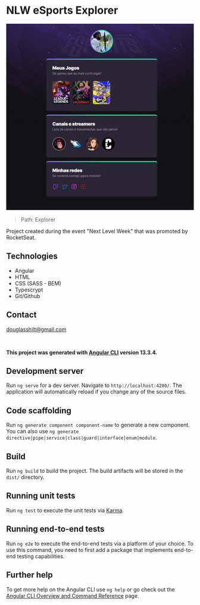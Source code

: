 # NLW eSports Explorer

![preview](src/assets/img/preview.png)

> Path: Explorer

Project created during the event "Next Level Week" that was promoted by RocketSeat.

## Technologies

- Angular
- HTML
- CSS (SASS - BEM)
- Typescrypt
- Git/Github

## Contact

douglasshilt@gmail.com

<br>

**This project was generated with [Angular CLI](https://github.com/angular/angular-cli) version 13.3.4.**

## Development server

Run `ng serve` for a dev server. Navigate to `http://localhost:4200/`. The application will automatically reload if you change any of the source files.

## Code scaffolding

Run `ng generate component component-name` to generate a new component. You can also use `ng generate directive|pipe|service|class|guard|interface|enum|module`.

## Build

Run `ng build` to build the project. The build artifacts will be stored in the `dist/` directory.

## Running unit tests

Run `ng test` to execute the unit tests via [Karma](https://karma-runner.github.io).

## Running end-to-end tests

Run `ng e2e` to execute the end-to-end tests via a platform of your choice. To use this command, you need to first add a package that implements end-to-end testing capabilities.

## Further help

To get more help on the Angular CLI use `ng help` or go check out the [Angular CLI Overview and Command Reference](https://angular.io/cli) page.

